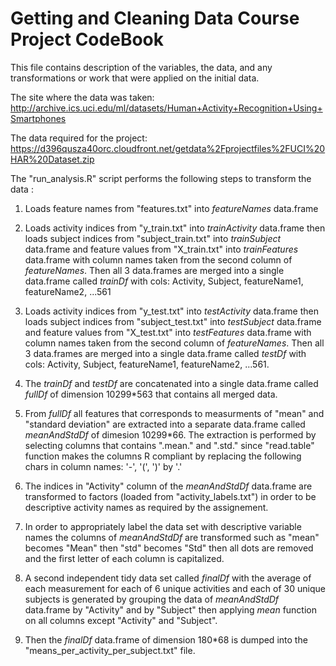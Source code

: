 Getting and Cleaning Data Course Project CodeBook
=================================================
This file contains description of the variables, the data, and any transformations or work that were applied on the initial data.

The site where the data was taken: http://archive.ics.uci.edu/ml/datasets/Human+Activity+Recognition+Using+Smartphones

The data required for the project: https://d396qusza40orc.cloudfront.net/getdata%2Fprojectfiles%2FUCI%20HAR%20Dataset.zip

The "run_analysis.R" script performs the following steps to transform the data :

 1. Loads feature names from "features.txt" into *featureNames* data.frame

 2. Loads activity indices from "y_train.txt" into *trainActivity* data.frame then loads subject indices from "subject_train.txt" into *trainSubject* data.frame and feature values from "X_train.txt" into *trainFeatures* data.frame with column names taken from the second column of *featureNames*. Then all 3 data.frames are merged into a single data.frame called *trainDf* with cols: Activity, Subject, featureName1, featureName2, ...561  
 
 3. Loads activity indices from "y_test.txt" into *testActivity* data.frame then loads subject indices from "subject_test.txt" into *testSubject* data.frame and feature values from "X_test.txt" into *testFeatures* data.frame with column names taken from the second column of *featureNames*. Then all 3 data.frames are merged into a single data.frame called *testDf* with cols: Activity, Subject, featureName1, featureName2, ...561.
 
 4. The *trainDf* and *testDf* are concatenated into a single data.frame called *fullDf* of dimension 10299*563 that contains all merged data.
 
 5. From *fullDf* all features that corresponds to measurments of "mean" and "standard deviation" are extracted into a separate data.frame called *meanAndStdDf* of dimesion 10299*66. The extraction is performed by selecting columns that contains ".mean." and ".std." since "read.table" function makes the columns R compliant by replacing the following chars in column names: '-', '(', ')' by '.'
 
 6. The indices in "Activity" column of the *meanAndStdDf* data.frame are transformed to factors (loaded from "activity_labels.txt") in order to be descriptive activity names as required by the assignement.
 
 7. In order to appropriately label the data set with descriptive variable names the columns of *meanAndStdDf* are transformed such as "mean" becomes "Mean" then "std" becomes "Std" then all dots are removed and the first letter of each column is capitalized.
 
 8. A second independent tidy data set called *finalDf* with the average of each measurement for each of 6 unique activities and each of 30 unique subjects is generated by grouping the data of *meanAndStdDf* data.frame by "Activity" and by "Subject" then applying *mean* function on all columns except "Activity" and "Subject".
 
 9. Then the *finalDf* data.frame of dimension 180*68 is dumped into the "means_per_activity_per_subject.txt" file.